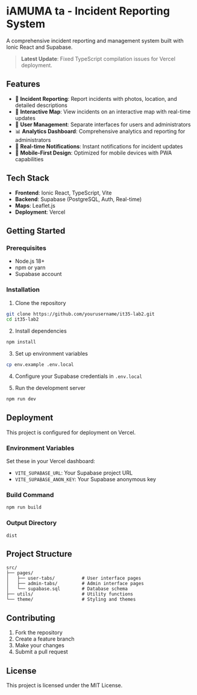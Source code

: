# iAMUMA ta - Incident Reporting System

A comprehensive incident reporting and management system built with Ionic React and Supabase.

> **Latest Update**: Fixed TypeScript compilation issues for Vercel deployment.

## Features

- 🚨 **Incident Reporting**: Report incidents with photos, location, and detailed descriptions
- 📍 **Interactive Map**: View incidents on an interactive map with real-time updates
- 👥 **User Management**: Separate interfaces for users and administrators
- 📊 **Analytics Dashboard**: Comprehensive analytics and reporting for administrators
- 🔔 **Real-time Notifications**: Instant notifications for incident updates
- 📱 **Mobile-First Design**: Optimized for mobile devices with PWA capabilities

## Tech Stack

- **Frontend**: Ionic React, TypeScript, Vite
- **Backend**: Supabase (PostgreSQL, Auth, Real-time)
- **Maps**: Leaflet.js
- **Deployment**: Vercel

## Getting Started

### Prerequisites

- Node.js 18+ 
- npm or yarn
- Supabase account

### Installation

1. Clone the repository
```bash
git clone https://github.com/yourusername/it35-lab2.git
cd it35-lab2
```

2. Install dependencies
```bash
npm install
```

3. Set up environment variables
```bash
cp env.example .env.local
```

4. Configure your Supabase credentials in `.env.local`

5. Run the development server
```bash
npm run dev
```

## Deployment

This project is configured for deployment on Vercel.

### Environment Variables

Set these in your Vercel dashboard:

- `VITE_SUPABASE_URL`: Your Supabase project URL
- `VITE_SUPABASE_ANON_KEY`: Your Supabase anonymous key

### Build Command

```bash
npm run build
```

### Output Directory

```
dist
```

## Project Structure

```
src/
├── pages/
│   ├── user-tabs/          # User interface pages
│   ├── admin-tabs/         # Admin interface pages
│   └── supabase.sql        # Database schema
├── utils/                  # Utility functions
└── theme/                  # Styling and themes
```

## Contributing

1. Fork the repository
2. Create a feature branch
3. Make your changes
4. Submit a pull request

## License

This project is licensed under the MIT License.
